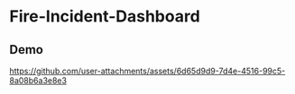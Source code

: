 # Fire-Incident-Dashboard

## Demo

https://github.com/user-attachments/assets/6d65d9d9-7d4e-4516-99c5-8a08b6a3e8e3

